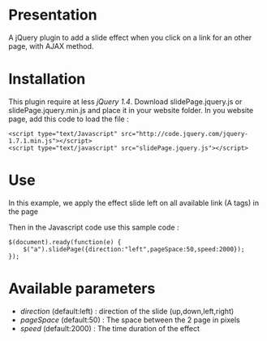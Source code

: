 Presentation
========================

A jQuery plugin to add a slide effect when you click on a link for an other page, with AJAX method.

Installation
============

This plugin require at less _jQuery 1.4_.
Download slidePage.jquery.js or slidePage.jquery.min.js and place it in your website folder.
In you website page, add this code to load the file :

    <script type="text/Javascript" src="http://code.jquery.com/jquery-1.7.1.min.js"></script>
    <script type="text/javascript" src="slidePage.jquery.js"></script>


Use
===
In this example, we apply the effect slide left on all available link (A tags) in the page 


Then in the Javascript code use this sample code :

    $(document).ready(function(e) {
        $("a").slidePage({direction:"left",pageSpace:50,speed:2000});
    });

Available parameters
===============

* *direction* (default:left) : direction of the slide (up,down,left,right)
* *pageSpace* (default:50) : The space between the 2 page in pixels
* *speed* (default:2000) : The time duration of the effect